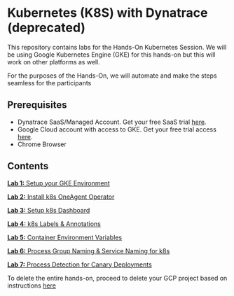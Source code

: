 # Kubernetes (K8S) with Dynatrace (deprecated)

This repository contains labs for the Hands-On Kubernetes Session. We will be using Google Kubernetes Engine (GKE) for this hands-on but this will work on other platforms as well. 

For the purposes of the Hands-On, we will automate and make the steps seamless for the participants

## Prerequisites

* Dynatrace SaaS/Managed Account. Get your free SaaS trial [here](https://www.dynatrace.com/trial/).
* Google Cloud account with access to GKE. Get your free trial access [here](https://cloud.google.com/free/).
* Chrome Browser

## Contents

[**Lab 1:** Setup your GKE Environment](/labs/lab1)

[**Lab 2:** Install k8s OneAgent Operator](/labs/lab2)

[**Lab 3:** Setup k8s Dashboard](/labs/lab3)

[**Lab 4:** k8s Labels & Annotations](/labs/lab4)

[**Lab 5:** Container Environment Variables](/labs/lab5)  

[**Lab 6:** Process Group Naming & Service Naming for k8s](/labs/lab6)

[**Lab 7:** Process Detection for Canary Deployments](/labs/lab7)

To delete the entire hands-on, proceed to delete your GCP project based on instructions [here](https://cloud.google.com/go/getting-started/delete-tutorial-resources)
